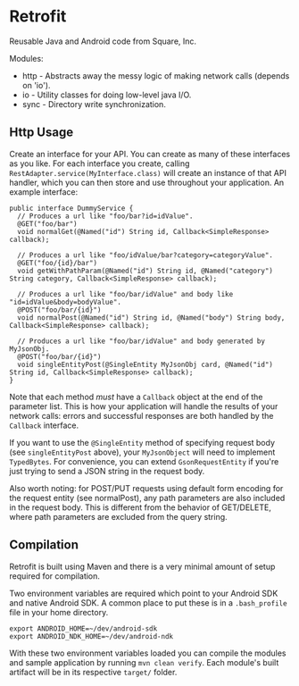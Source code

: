 Retrofit
========

Reusable Java and Android code from Square, Inc.

Modules:

 * http - Abstracts away the messy logic of making network calls (depends on 'io').
 * io - Utility classes for doing low-level java I/O.
 * sync - Directory write synchronization.


Http Usage
----------

Create an interface for your API.  You can create as many of these interfaces as you like.  For
each interface you create, calling `RestAdapter.service(MyInterface.class)` will create an
instance of that API handler, which you can then store and use throughout your application.  An
example interface:

    public interface DummyService {
      // Produces a url like "foo/bar?id=idValue".
      @GET("foo/bar")
      void normalGet(@Named("id") String id, Callback<SimpleResponse> callback);

      // Produces a url like "foo/idValue/bar?category=categoryValue".
      @GET("foo/{id}/bar")
      void getWithPathParam(@Named("id") String id, @Named("category") String category, Callback<SimpleResponse> callback);

      // Produces a url like "foo/bar/idValue" and body like "id=idValue&body=bodyValue".
      @POST("foo/bar/{id}")
      void normalPost(@Named("id") String id, @Named("body") String body, Callback<SimpleResponse> callback);

      // Produces a url like "foo/bar/idValue" and body generated by MyJsonObj.
      @POST("foo/bar/{id}")
      void singleEntityPost(@SingleEntity MyJsonObj card, @Named("id") String id, Callback<SimpleResponse> callback);
    }

Note that each method _must_ have a `Callback` object at the end of the parameter list.  This is how
your application will handle the results of your network calls: errors and successful responses are
both handled by the `Callback` interface.

If you want to use the `@SingleEntity` method of specifying request body (see `singleEntityPost` above),
your `MyJsonObject` will need to implement `TypedBytes`.  For convenience, you can extend
`GsonRequestEntity` if you're just trying to send a JSON string in the request body.

Also worth noting: for POST/PUT requests using default form encoding for the request entity (see
normalPost), any path parameters are also included in the request body.  This is different from the
behavior of GET/DELETE, where path parameters are excluded from the query string.



Compilation
-----------

Retrofit is built using Maven and there is a very minimal amount of setup required for compilation.

Two environment variables are required which point to your Android SDK and native Android SDK. A common
place to put these is in a `.bash_profile` file in your home directory.

    export ANDROID_HOME=~/dev/android-sdk
    export ANDROID_NDK_HOME=~/dev/android-ndk

With these two environment variables loaded you can compile the modules and sample application by running
`mvn clean verify`. Each module's built artifact will be in its respective `target/` folder.
